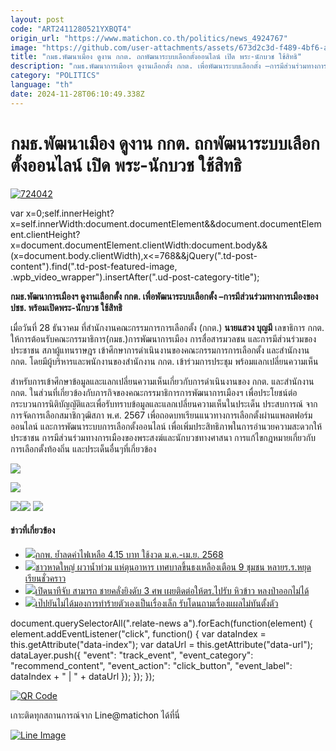 ```yaml
---
layout: post
code: "ART2411280521YXBQT4"
origin_url: "https://www.matichon.co.th/politics/news_4924767"
image: "https://github.com/user-attachments/assets/673d2c3d-f489-4bf6-a54a-b149432b9972"
title: "กมธ.พัฒนาเมือง ดูงาน กกต. ถกพัฒนาระบบเลือกตั้งออนไลน์ เปิด พระ-นักบวช ใช้สิทธิ"
description: "กมธ.พัฒนาการเมืองฯ ดูงานเลือกตั้ง กกต. เพื่อพัฒนาระบบเลือกตั้ง –การมีส่วนร่วมทางการเมืองของปชช. พร้อมเปิดพระ-นักบวช ใช้สิทธิ"
category: "POLITICS"
language: "th"
date: 2024-11-28T06:10:49.338Z
---
```


# กมธ.พัฒนาเมือง ดูงาน กกต. ถกพัฒนาระบบเลือกตั้งออนไลน์ เปิด พระ-นักบวช ใช้สิทธิ

[![](https://www.matichon.co.th/wp-content/uploads/2024/11/724042.jpg "724042")](https://www.matichon.co.th/wp-content/uploads/2024/11/724042.jpg)

var x=0;self.innerHeight?x=self.innerWidth:document.documentElement&&document.documentElement.clientHeight?x=document.documentElement.clientWidth:document.body&&(x=document.body.clientWidth),x<=768&&jQuery(".td-post-content").find(".td-post-featured-image, .wpb\_video\_wrapper").insertAfter(".ud-post-category-title");

**กมธ.พัฒนาการเมืองฯ ดูงานเลือกตั้ง กกต. เพื่อพัฒนาระบบเลือกตั้ง –การมีส่วนร่วมทางการเมืองของปชช. พร้อมเปิดพระ-นักบวช ใช้สิทธิ**

เมื่อวันที่ 28 ธันวาคม ที่สำนักงานคณะกรรมการการเลือกตั้ง (กกต.) **นายแสวง บุญมี** เลขาธิการ กกต. ให้การต้อนรับคณะกรรมาธิการ(กมธ.)การพัฒนาการเมือง การสื่อสารมวลชน และการมีส่วนร่วมของประชาชน สภาผู้แทนราษฎร เข้าศึกษาการดำเนินงานของคณะกรรมการการเลือกตั้ง และสำนักงาน กกต. โดยมีผู้บริหารและพนักงานของสำนักงาน กกต. เข้าร่วมการประชุม พร้อมแลกเปลี่ยนความเห็น

สำหรับการเข้าศึกษาข้อมูลและแลกเปลี่ยนความเห็นเกี่ยวกับการดำเนินงานของ กกต. และสำนักงาน กกต. ในส่วนที่เกี่ยวข้องกับภารกิจของคณะกรรมาธิการการพัฒนาการเมืองฯ เพื่อประโยชน์ต่อกระบวนการนิติบัญญัติและเพื่อรับทราบข้อมูลและแลกเปลี่ยนความเห็นในประเด็น ประสบการณ์ จากการจัดการเลือกสมาชิกวุฒิสภา พ.ศ. 2567 เพื่อถอดบทเรียนแนวทางการเลือกตั้งผ่านแพลตฟอร์มออนไลน์ และการพัฒนาระบบการเลือกตั้งออนไลน์ เพื่อเพิ่มประสิทธิภาพในการอำนวยความสะดวกให้ประชาชน การมีส่วนร่วมทางการเมืองของพระสงฆ์และนักบวชทางศาสนา การแก้ไขกฎหมายเกี่ยวกับการเลือกตั้งท้องถิ่น และประเด็นอื่นๆที่เกี่ยวข้อง

![](https://www.matichon.co.th/wp-content/uploads/2024/11/S__45080759_0.jpg)

![](https://www.matichon.co.th/wp-content/uploads/2024/11/S__45080758_0.jpg)

![](https://www.matichon.co.th/wp-content/uploads/2024/11/S__45080757_0.jpg)![](https://www.matichon.co.th/wp-content/uploads/2024/11/S__45080760_0.jpg) ![](https://www.matichon.co.th/wp-content/uploads/2024/11/S__45080762_0.jpg)

#### ข่าวที่เกี่ยวข้อง

*   [![](https://www.matichon.co.th/wp-content/uploads/2024/11/16854854.jpg)กกพ. ย้ำลดค่าไฟเหลือ 4.15 บาท ใช้งวด ม.ค.-เม.ย. 2568](https://www.matichon.co.th/economy/news_4924887)
*   [![](https://www.matichon.co.th/wp-content/uploads/2024/11/meor2-wed.jpg)ชาวหาดใหญ่ ผวาน้ำท่วม แห่ตุนอาหาร เทศบาลขึ้นธงเหลืองเตือน 9 ชุมชน หลายร.ร.หยุดเรียนชั่วคราว](https://www.matichon.co.th/region/news_4924849)
*   [![](https://www.matichon.co.th/wp-content/uploads/2024/11/72475275.jpg)เปิดนาทีจับ สามารถ ชายคลั่งยิงดับ 3 ศพ เผยติดต่อให้ตร.ไปรับ หิวข้าว หลงป่าออกไม่ได้](https://www.matichon.co.th/local/news_4924894)
*   [![](https://www.matichon.co.th/wp-content/uploads/2024/11/AP24331726208025.jpg)เป๊ปยันไม่ได้มองการทำร้ายตัวเองเป็นเรื่องเล็ก รับโดนถามเรื่องแผลไม่ทันตั้งตัว](https://www.matichon.co.th/sport/footballinter/footballinterengland/news_4924323)

document.querySelectorAll(".relate-news a").forEach(function(element) { element.addEventListener("click", function() { var dataIndex = this.getAttribute("data-index"); var dataUrl = this.getAttribute("data-url"); dataLayer.push({ "event": "track\_event", "event\_category": "recommend\_content", "event\_action": "click\_button", "event\_label": dataIndex + " | " + dataUrl }); }); });

[![QR Code](https://www.matichon.co.th/wp-content/uploads/2023/07/wob1371z.jpg)](https://lin.ee/ht0nDxX)

เกาะติดทุกสถานการณ์จาก Line@matichon ได้ที่นี่

[![Line Image](https://www.matichon.co.th/wp-content/uploads/2023/07/th.png)](https://lin.ee/ht0nDxX)